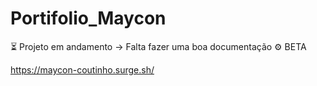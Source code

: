 # Portifolio_Maycon

⏳ Projeto em andamento -> Falta fazer uma boa documentação 
⚙ BETA

https://maycon-coutinho.surge.sh/
